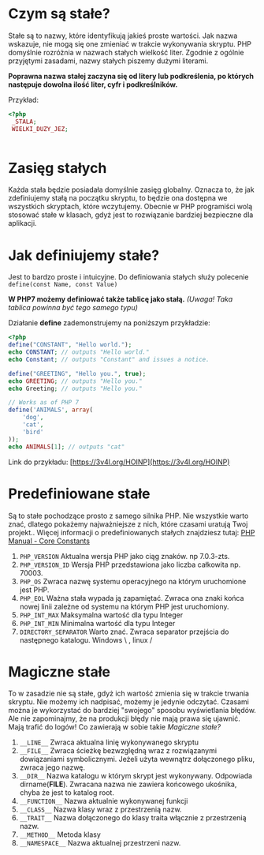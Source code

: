 # Czym są stałe?

Stałe są to nazwy, które identyfikują jakieś proste wartości. 
Jak nazwa wskazuje, nie mogą się one zmieniać w trakcie wykonywania skryptu. 
PHP domyślnie rozróżnia w nazwach stałych wielkość liter.
Zgodnie z ogólnie przyjętymi zasadami, nazwy stałych piszemy dużymi literami.

**Poprawna nazwa stałej zaczyna się od litery lub podkreślenia, po których następuje dowolna ilość liter, cyfr i podkreślników.**

Przykład:

```php
<?php
 _STALA;
 WIELKI_DUZY_JEZ;
 
```

# Zasięg stałych

Każda stała będzie posiadała domyślnie zasięg globalny. Oznacza to, że jak zdefiniujemy stałą na początku skryptu, to będzie ona dostępna we wszystkich
skryptach, które wczytujemy.
Obecnie w PHP programiści wolą stosować stałe w klasach, gdyż jest to rozwiązanie bardziej
bezpieczne dla aplikacji.


# Jak definiujemy stałe?

Jest to bardzo proste i intuicyjne. Do definiowania stałych służy polecenie `define(const Name, const Value)` 

**W PHP7 możemy definiować także tablicę jako stałą.** *(Uwaga! Taka tablica powinna być tego samego typu)* 

Działanie **define** zademonstrujemy na poniższym przykładzie:

```php
<?php
define("CONSTANT", "Hello world.");
echo CONSTANT; // outputs "Hello world."
echo Constant; // outputs "Constant" and issues a notice.

define("GREETING", "Hello you.", true);
echo GREETING; // outputs "Hello you."
echo Greeting; // outputs "Hello you."

// Works as of PHP 7
define('ANIMALS', array(
    'dog',
    'cat',
    'bird'
));
echo ANIMALS[1]; // outputs "cat"


```
Link do przykładu: [https://3v4l.org/HOINP](https://3v4l.org/HOINP)

# Predefiniowane stałe

Są to stałe pochodzące prosto z samego silnika PHP. Nie wszystkie warto znać, dlatego pokażemy najważniejsze z nich, które czasami uratują Twoj projekt..
Więcej informacji o predefiniowanych stałych znajdziesz tutaj: [PHP Manual - Core Constants](http://php.net/manual/en/reserved.constants.php)

 1. `PHP_VERSION` Aktualna wersja PHP jako ciąg znaków. np 7.0.3-zts.
 2. `PHP_VERSION_ID` Wersja PHP przedstawiona jako liczba całkowita np. 70003.
 3. `PHP_OS` Zwraca nazwę systemu operacyjnego na którym uruchomione jest PHP.
 4. `PHP_EOL` Ważna stała wypada ją zapamiętać. Zwraca ona znaki końca nowej linii zależne od systemu na którym PHP jest uruchomiony.
 5. `PHP_INT_MAX` Maksymalna wartość dla typu Integer
 6. `PHP_INT_MIN` Minimalna wartość dla typu Integer
 7. `DIRECTORY_SEPARATOR` Warto znać. Zwraca separator przejścia do następnego katalogu. Windows \\ , linux /

# Magiczne stałe

To w zasadzie nie są stałe, gdyż ich wartość zmienia się w trakcie trwania skryptu. Nie możemy ich nadpisać, możemy je jedynie odczytać.
Czasami można je wykorzystać do bardziej "swojego" sposobu wyświetlania błędów.
Ale nie zapominajmy, że na produkcji błędy nie mają prawa się ujawnić. Mają trafić do logów!
Co zawierają w sobie takie *Magiczne stałe?*

1. `__LINE__`	Zwraca aktualna linię wykonywanego skryptu
2. `__FILE__`	Zwraca ścieżkę bezwzględną wraz z rozwiązanymi dowiązaniami symbolicznymi. Jeżeli użyta wewnątrz dołączonego pliku, zwraca jego nazwę.
3. `__DIR__`	Nazwa katalogu w którym skrypt jest wykonywany. Odpowiada dirname(__FILE__). Zwracana nazwa nie zawiera końcowego ukośnika, chyba że jest to katalog root.
4. `__FUNCTION__`	Nazwa aktualnie wykonywanej funkcji
5. `__CLASS__`	Nazwa klasy wraz z przestrzenią nazw.
6. `__TRAIT__`	Nazwa dołączonego do klasy traita włącznie z przestrzenią nazw.
7. `__METHOD__`	Metoda klasy
8. `__NAMESPACE__`	Nazwa aktualnej przestrzeni nazw.
